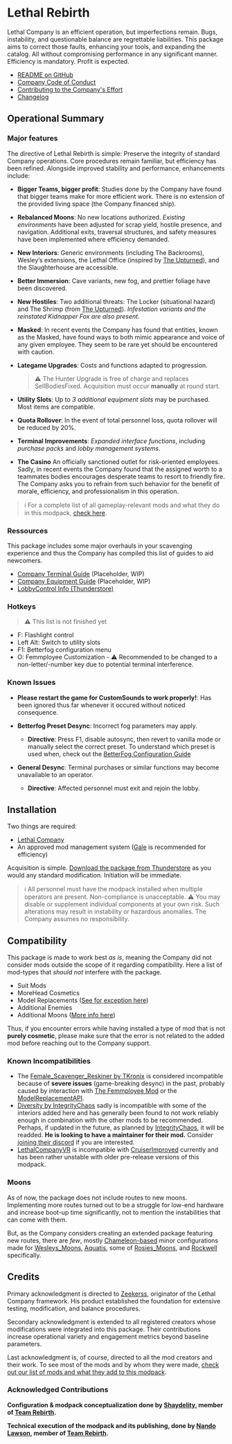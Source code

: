 # Lethal Rebirth

Lethal Company is an efficient operation, but imperfections remain. Bugs, instability, and questionable balance are regrettable liabilities. This package aims to correct those faults, enhancing your tools, and expanding the catalog. All without compromising performance in any significant manner. Efficiency is mandatory. Profit is expected.

- [README on GitHub](https://github.com/Team-Rebirth/Lethal-Rebirth/blob/main/README.md)
- [Company Code of Conduct](https://github.com/Team-Rebirth/Lethal-Rebirth/blob/main/CODE_OF_CONDUCT.md)
- [Contributing to the Company's Effort](https://github.com/Team-Rebirth/Lethal-Rebirth/blob/main/CONTRIBUTING.md)
- [Changelog](https://github.com/Team-Rebirth/Lethal-Rebirth/blob/main/CHANGELOG.md)

## Operational Summary

### Major features

The directive of Lethal Rebirth is simple: Preserve the integrity of standard Company operations. Core procedures remain familiar, but efficiency has been refined. Alongside improved stability and performance, enhancements include:

- **Bigger Teams, bigger profit**: Studies done by the Company have found that bigger teams make for more efficient work. There is no extension of the provided living space (the Company financed ship).

- **Rebalanced Moons**: No new locations authorized. *Existing environments* have been adjusted for scrap yield, hostile presence, and navigation. Additional exits, traversal structures, and safety measures have been implemented where efficiency demanded.

- **New Interiors**: Generic environments (including The Backrooms), Wesley’s extensions, the Lethal Office (inspired by [The Upturned](https://store.steampowered.com/app/1717770/The_Upturned/)), and the Slaughterhouse are accessible.

- **Better Immersion**: Cave variants, new fog, and prettier foliage have been discovered.

- **New Hostiles**: Two additional threats: The Locker (situational hazard) and The Shrimp (from [The Upturned](https://store.steampowered.com/app/1717770/The_Upturned/)). *Infestation variants and the reinstated Kidnapper Fox are also present.*

- **Masked**: In recent events the Company has found that entities, known as the Masked, have found ways to both mimic appearance and voice of any given employee. They seem to be rare yet should be encountered with caution.

- **Lategame Upgrades**: Costs and functions adapted to progression.

  > ⚠️ The Hunter Upgrade is free of charge and replaces SellBodiesFixed. Acquisition must occur **manually** at round start.

- **Utility Slots**: Up to *3 additional equipment slots* may be purchased. Most items are compatible.

- **Quota Rollover**: In the event of total personnel loss, quota rollover will be reduced by 20%.

- **Terminal Improvements**: *Expanded interface functions*, including *purchase packs* and *lobby management systems*.

- **The Casino** An officially sanctioned outlet for risk-oriented employees. Sadly, in recent events the Company found that the assigned worth to a teammates bodies encourages desperate teams to resort to friendly fire. The Company asks you to refrain from such behavior for the benefit of morale, efficiency, and professionalism in this operation.

> ℹ️ For a complete list of all gameplay-relevant mods and what they do in this modpack, [check here](https://github.com/Team-Rebirth/Lethal-Rebirth/blob/main/docs/Mods.md).

### Ressources

This package includes some major overhauls in your scavenging experience and thus the Company has compiled this list of guides to aid newcomers.

- [Company Terminal Guide](https://github.com/Team-Rebirth/Lethal-Rebirth/blob/main/docs/Terminal.md) (Placeholder, WIP)
- [Company Equipment Guide](https://github.com/Team-Rebirth/Lethal-Rebirth/blob/main/docs/Equipment.md) (Placeholder, WIP)
- [LobbyControl Info (Thunderstore)](https://thunderstore.io/c/lethal-company/p/mattymatty/LobbyControl/)

### Hotkeys

> ⚠️ This list is not finished yet

- F: Flashlight control
- Left Alt: Switch to utility slots
- F1: Betterfog configuration menu
- O: Femmployee Customization - ⚠️ Recommended to be changed to a non-letter/-number key due to potential terminal interference.

### Known Issues

- **Please restart the game for CustomSounds to work properly!**: Has been ignored thus far whenever it occured without noticed consequence.

- **Betterfog Preset Desync**: Incorrect fog parameters may apply.
  - **Directive**: Press F1, disable autosync, then revert to vanilla mode or manually select the correct preset. To understand which preset is used when, check out the [BetterFog Configuration Guide](https://github.com/Team-Rebirth/Lethal-Rebirth/blob/main/docs/BetterFog.md)

- **General Desync**: Terminal purchases or similar functions may become unavailable to an operator.
  - **Directive**: Affected personnel must exit and rejoin the lobby.

## Installation

Two things are required:

- [Lethal Company](https://store.steampowered.com/app/1966720/Lethal_Company/)
- An approved mod management system ([Gale](https://kesomannen.com/gale) is recommended for efficiency)

Acquisition is simple. [Download the package from Thunderstore](https://thunderstore.io/c/lethal-company/p/Rebirth/Lethal_Rebirth/) as you would any standard modification. Initiation will be immediate.

> ℹ️ All personnel must have the modpack installed when multiple operators are present. Non-compliance is unacceptable.
> ⚠️ You may disable or supplement individual components at your own risk. Such alterations may result in instability or hazardous anomalies. The Company assumes no responsibility.

## Compatibility

This package is made to work best *as is*, meaning the Company did not consider mods outside the scope of it regarding compatibility. Here a list of mod-types that *should not* interfere with the package.

- Suit Mods
- MoreHead Cosmetics
- Model Replacements ([See for exception here](#known-incompatibilities))
- Additional Enemies
- Additional Moons ([More info here](#moons))

Thus, if you encounter errors while having installed a type of mod that is not **purely cosmetic**, please make sure that the error is not related to the added mod before reaching out to the Company support.

### Known Incompatibilities

- The [Female_Scavenger_Reskiner by TKronix](https://thunderstore.io/c/lethal-company/p/TKronix/Female_Scavenger_Reskiner/) is considered incompatible because of **severe issues** (game-breaking desync) in the past, probably caused by interaction with [The Femmployee Mod](https://thunderstore.io/c/lethal-company/p/TiltedTomb/The_Femmployee_Mod/) or the [ModelReplacementAPI](https://thunderstore.io/c/lethal-company/p/BunyaPineTree/ModelReplacementAPI/).
- [Diversity by IntegrityChaos](https://thunderstore.io/c/lethal-company/p/IntegrityChaos/Diversity/) sadly is incompatible with some of the interiors added here and has generally been found to not work reliably enough in combination with the other mods to be recommended. Perhaps, if updated in the future, as planned by [IntegrityChaos](https://integritychaos.com/), it will be readded. **He is looking to have a maintainer for their mod.** Consider [joining their discord](https://discord.gg/W8YSVRdv2B) if you are interested.
- [LethalCompanyVR](https://thunderstore.io/c/lethal-company/p/DaXcess/LethalCompanyVR/) is incompatible with [CruiserImproved](https://thunderstore.io/c/lethal-company/p/DiggC/CruiserImproved/) currently and has been rather unstable with older pre-release versions of this modpack.

### Moons

As of now, the package does not include routes to new moons. Implementing more routes turned out to be a struggle for low-end hardware and increase boot-up time significantly, not to mention the instabilities that can come with them.

But, as the Company considers creating an extended package featuring new routes, there are *few*, mostly [Chameleon-based](https://thunderstore.io/c/lethal-company/p/ButteryStancakes/Chameleon/) minor configurations made for [Wesleys_Moons](https://thunderstore.io/c/lethal-company/p/Magic_Wesley/Wesleys_Moons/), [Aquatis](https://thunderstore.io/c/lethal-company/p/sfDesat/Aquatis/), some of [Rosies_Moons](https://thunderstore.io/c/lethal-company/p/RosiePies/Rosies_Moons/), and [Rockwell](https://thunderstore.io/c/lethal-company/p/DemonMae/Rockwell_moon/) specifically.

## Credits

Primary acknowledgment is directed to [Zeekerss](https://bsky.app/profile/zeekerss.bsky.social), originator of the Lethal Company framework. His product established the foundation for extensive testing, modification, and balance procedures.

Secondary acknowledgment is extended to all registered creators whose modifications were integrated into this package. Their contributions increase operational variety and engagement metrics beyond baseline parameters.

Last acknowledgment is, of course, directed to all the mod creators and their work. To see most of the mods and by whom they were made, [check out our list of mods and what they add to this modpack](https://github.com/Team-Rebirth/Lethal-Rebirth/blob/main/docs/Mods.md).

### Acknowledged Contributions

**Configuration & modpack conceptualization done by [Shaydelity](https://github.com/Shaydelity), member of [Team Rebirth](https://github.com/Team-Rebirth).**

**Technical execution of the modpack and its publishing, done by [Nando Lawson](https://github.com/nandolawson), member of [Team Rebirth](https://github.com/Team-Rebirth).**

